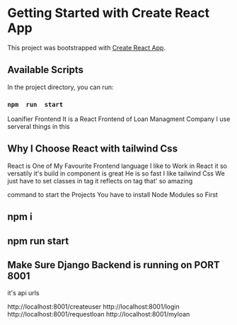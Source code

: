# Getting Started with Create React App

This project was bootstrapped with [Create React App](https://github.com/facebook/create-react-app).

## Available Scripts

In the project directory, you can run:

### `npm  run  start`
Loanifier Frontend It is a React Frontend of Loan Managment Company I use serveral things in this 

## Why I Choose React with tailwind Css
React is One of My Favourite Frontend language I like to Work in React it so versatily it's build in component is great He is  so fast I like tailwind Css We just have to set classes in tag it reflects on tag that' so amazing 


command to start the Projects You have to install Node Modules so First 

## npm i
## npm run start 

## Make Sure Django Backend is running on PORT 8001

it's api urls 

http://localhost:8001/createuser
http://localhost:8001/login
http://localhost:8001/requestloan
http://localhost:8001/myloan





